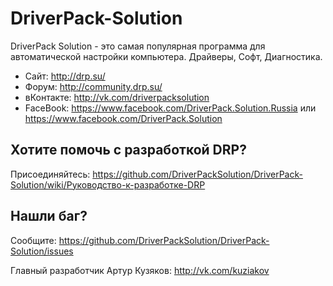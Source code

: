 DriverPack-Solution
===================

DriverPack Solution - это самая популярная программа для автоматической настройки компьютера. 
Драйверы, Софт, Диагностика.


* Сайт: http://drp.su/
* Форум: http://community.drp.su/
* вКонтакте: http://vk.com/driverpacksolution
* FaceBook: https://www.facebook.com/DriverPack.Solution.Russia или https://www.facebook.com/DriverPack.Solution


## Хотите помочь с разработкой DRP?

Присоединяйтесь: 
https://github.com/DriverPackSolution/DriverPack-Solution/wiki/Руководство-к-разработке-DRP


## Нашли баг?

Сообщите: https://github.com/DriverPackSolution/DriverPack-Solution/issues



Главный разработчик Артур Кузяков: http://vk.com/kuziakov
